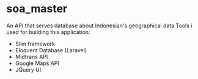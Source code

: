 # soa_master
An API that serves database about Indonesian's geographical data
Tools i used for building this application:
- Slim framework
- Eloquent Database (Laravel)
- Midtrans API
- Google Maps API
- JQuery UI

